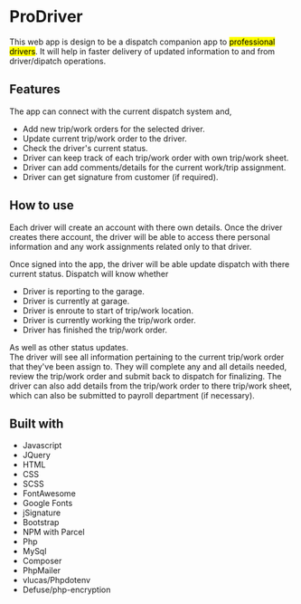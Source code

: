 <h1>ProDriver</h1>   

This web app is design to be a dispatch companion app to <mark>professional drivers</mark>. It will help in faster delivery of updated information to and from driver/dipatch operations.

<h2>Features</h2>

The app can connect with the current dispatch system and,

+ Add new trip/work orders for the selected driver.
+ Update current trip/work order to the driver.
+ Check the driver's current status.
+ Driver can keep track of each trip/work order with own trip/work sheet.
+ Driver can add comments/details for the current work/trip assignment.
+ Driver can get signature from customer (if required).

<h2>How to use</h2>
Each driver will create an account with there own details. Once the driver creates there account, the driver will be able to access there personal information and any work assignments related only to that driver.  

Once signed into the app, the driver will be able update dispatch with there current status. Dispatch will know whether

+ Driver is reporting to the garage.
+ Driver is currently at garage.
+ Driver is enroute to start of trip/work location.
+ Driver is currently working the trip/work order.
+ Driver has finished the trip/work order.

As well as other status updates.  
The driver will see all information pertaining to the current trip/work order that they've been assign to. They will complete any and all details needed, review the trip/work order and submit back to dispatch for finalizing. The driver can also add details from the trip/work order to there trip/work sheet, which can also be submitted to payroll department (if necessary).   

<h2>Built with</h2>

+ Javascript
+ JQuery
+ HTML
+ CSS
+ SCSS
+ FontAwesome
+ Google Fonts
+ jSignature
+ Bootstrap
+ NPM with Parcel
+ Php
+ MySql
+ Composer
+ PhpMailer
+ vlucas/Phpdotenv
+ Defuse/php-encryption

